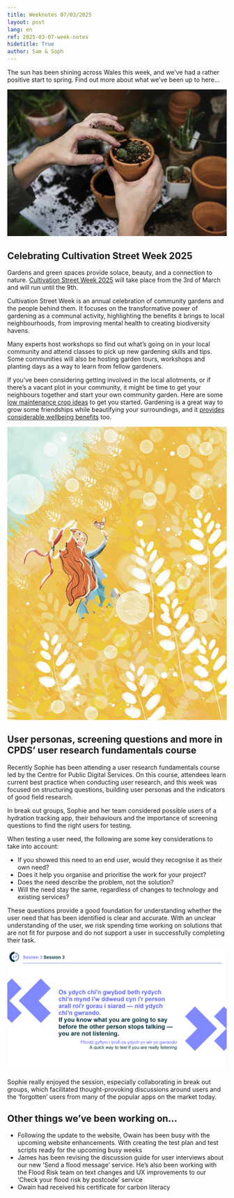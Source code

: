 ```yaml
---
title: Weeknotes 07/03/2025
layout: post
lang: en
ref: 2025-03-07-week-notes
hidetitle: True
author: Sam & Soph
---
```


The sun has been shining across Wales this week, and we’ve had a rather positive start to spring. Find out more about what we’ve been up to here…

![person planting a pot plant](https://github.com/nrw-digital/week-notes/blob/e6852799fa8529f7632860bc27a574b26d9e431f/images/ecology-2985781_1280.jpg?raw=true)

## Celebrating Cultivation Street Week 2025

Gardens and green spaces provide solace, beauty, and a connection to nature. [Cultivation Street Week 2025](https://cultivationstreet.com/) will take place from the 3rd of March and will run until the 9th.

Cultivation Street Week is an annual celebration of community gardens and the people behind them. It focuses on the transformative power of gardening as a communal activity, highlighting the benefits it brings to local neighbourhoods, from improving mental health to creating biodiversity havens.

Many experts host workshops so find out what’s going on in your local community and attend classes to pick up new gardening skills and tips. Some communities will also be hosting garden tours, workshops and planting days as a way to learn from fellow gardeners.

If you’ve been considering getting involved in the local allotments, or if there’s a vacant plot in your community, it might be time to get your neighbours together and start your own community garden. Here are some [low maintenance crop ideas](https://www.gardenersworld.com/plants/low-maintenance-veg-and-fruit/) to get you started. Gardening is a great way to grow some friendships while beautifying your surroundings, and it [provides considerable wellbeing benefits](https://www.rhs.org.uk/advice/health-and-wellbeing/articles/why-gardening-makes-us-feel-better) too.

![illustration of a person in a field](https://github.com/nrw-digital/week-notes/blob/e6852799fa8529f7632860bc27a574b26d9e431f/images/field-9322539_1280.jpg?raw=true)

## User personas, screening questions and more in CPDS’ user research fundamentals course

Recently Sophie has been attending a user research fundamentals course led by the Centre for Public Digital Services. On this course, attendees learn current best practice when conducting user research, and this week was focused on structuring questions, building user personas and the indicators of good field research. 

In break out groups, Sophie and her team considered possible users of a hydration tracking app, their behaviours and the importance of screening questions to find the right users for testing.

When testing a user need, the following are some key considerations to take into account:
+ If you showed this need to an end user, would they recognise it as their own need?
+ Does it help you organise and prioritise the work for your project?
+ Does the need describe the problem, not the solution?
+ Will the need stay the same, regardless of changes to technology and existing services?

These questions provide a good foundation for understanding whether the user need that has been identified is clear and accurate. With an unclear understanding of the user, we risk spending time working on solutions that are not fit for purpose and do not support a user in successfully completing their task.

![Quote from the session: ‘A quick way to test if you are listening.. If you know what you are going to say before the other person stops talking – you are not listening’](https://github.com/nrw-digital/week-notes/blob/e6852799fa8529f7632860bc27a574b26d9e431f/images/useful%20insight.png?raw=true)

Sophie really enjoyed the session, especially collaborating in break out groups, which facilitated thought-provoking discussions around users and the ‘forgotten’ users from many of the popular apps on the market today.
 
## Other things we’ve been working on…

+ Following the update to the website, Owain has been busy with the upcoming website enhancements. With creating the test plan and test scripts ready for the upcoming busy weeks
+ James has been revising the discussion guide for user interviews about our new ‘Send a flood message’ service. He’s also been working with the Flood Risk team on text changes and UX improvements to our ‘Check your flood risk by postcode’ service
+ Owain had received his certificate for carbon literacy
